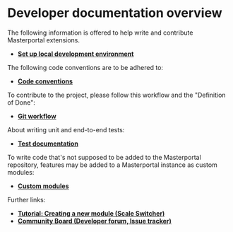 # Developer documentation overview

The following information is offered to help write and contribute Masterportal extensions.

* **[Set up local development environment](setupDev.md)**

The following code conventions are to be adhered to:

* **[Code conventions](codingConventions.md)**

To contribute to the project, please follow this workflow and the "Definition of Done":

* **[Git workflow](gitWorkflow.md)**

About writing unit and end-to-end tests:

* **[Test documentation](test.md)**

To write code that's not supposed to be added to the Masterportal repository, features may be added to a Masterportal instance as custom modules:

* **[Custom modules](addonsVue.md)**

Further links:

* **[Tutorial: Creating a new module (Scale Switcher)](02_tutorial_new_module_scale_switcher.md)**
* **[Community Board (Developer forum, Issue tracker)](https://trello.com/c/qajdXkMa/110-willkommen)**
